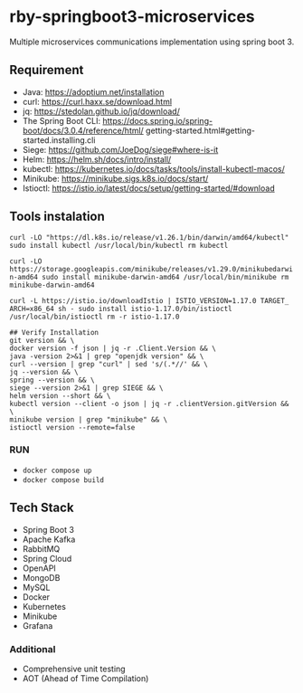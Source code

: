 # rby-springboot3-microservices

Multiple microservices communications implementation using spring boot 3.


## Requirement
- Java: https://adoptium.net/installation
- curl: https://curl.haxx.se/download.html
- jq: https://stedolan.github.io/jq/download/
- The Spring Boot CLI: https://docs.spring.io/spring-boot/docs/3.0.4/reference/html/
getting-started.html#getting-started.installing.cli
- Siege: https://github.com/JoeDog/siege#where-is-it
- Helm: https://helm.sh/docs/intro/install/
- kubectl: https://kubernetes.io/docs/tasks/tools/install-kubectl-macos/
- Minikube: https://minikube.sigs.k8s.io/docs/start/
- Istioctl: https://istio.io/latest/docs/setup/getting-started/#download

## Tools instalation
` curl -LO "https://dl.k8s.io/release/v1.26.1/bin/darwin/amd64/kubectl"
sudo install kubectl /usr/local/bin/kubectl
rm kubectl `

` curl -LO https://storage.googleapis.com/minikube/releases/v1.29.0/minikubedarwin-amd64
sudo install minikube-darwin-amd64 /usr/local/bin/minikube
rm minikube-darwin-amd64
`

` curl -L https://istio.io/downloadIstio | ISTIO_VERSION=1.17.0 TARGET_
ARCH=x86_64 sh -
sudo install istio-1.17.0/bin/istioctl /usr/local/bin/istioctl
rm -r istio-1.17.0
`

```
## Verify Installation
git version && \
docker version -f json | jq -r .Client.Version && \
java -version 2>&1 | grep "openjdk version" && \
curl --version | grep "curl" | sed 's/(.*//' && \
jq --version && \
spring --version && \
siege --version 2>&1 | grep SIEGE && \
helm version --short && \
kubectl version --client -o json | jq -r .clientVersion.gitVersion && \
minikube version | grep "minikube" && \
istioctl version --remote=false
```

### RUN
- ` docker compose up `
- ` docker compose build `


## Tech Stack
- Spring Boot 3
- Apache Kafka
- RabbitMQ
- Spring Cloud
- OpenAPI
- MongoDB
- MySQL
- Docker
- Kubernetes
- Minikube
- Grafana


### Additional
- Comprehensive unit testing
- AOT (Ahead of Time Compilation)
